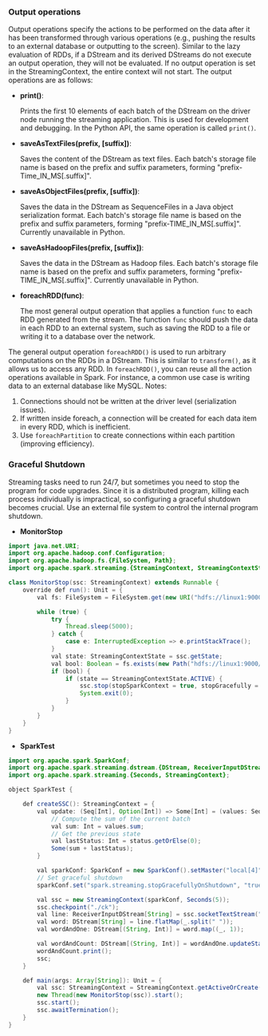 ### Output operations

Output operations specify the actions to be performed on the data after it has been transformed through various operations (e.g., pushing the results to an external database or outputting to the screen). Similar to the lazy evaluation of RDDs, if a DStream and its derived DStreams do not execute an output operation, they will not be evaluated. If no output operation is set in the StreamingContext, the entire context will not start.
The output operations are as follows:

- **print()**:

    Prints the first 10 elements of each batch of the DStream on the driver node running the streaming application. This is used for development and debugging. In the Python API, the same operation is called `print()`.
- **saveAsTextFiles(prefix, [suffix])**:

    Saves the content of the DStream as text files. Each batch's storage file name is based on the prefix and suffix parameters, forming "prefix-Time_IN_MS[.suffix]".
- **saveAsObjectFiles(prefix, [suffix])**:

    Saves the data in the DStream as SequenceFiles in a Java object serialization format. Each batch's storage file name is based on the prefix and suffix parameters, forming "prefix-TIME_IN_MS[.suffix]". Currently unavailable in Python.
- **saveAsHadoopFiles(prefix, [suffix])**:

    Saves the data in the DStream as Hadoop files. Each batch's storage file name is based on the prefix and suffix parameters, forming "prefix-TIME_IN_MS[.suffix]". Currently unavailable in Python.
- **foreachRDD(func)**:

    The most general output operation that applies a function `func` to each RDD generated from the stream. The function `func` should push the data in each RDD to an external system, such as saving the RDD to a file or writing it to a database over the network.

The general output operation `foreachRDD()` is used to run arbitrary computations on the RDDs in a DStream. This is similar to `transform()`, as it allows us to access any RDD. In `foreachRDD()`, you can reuse all the action operations available in Spark. For instance, a common use case is writing data to an external database like MySQL.
Notes:

1. Connections should not be written at the driver level (serialization issues).
2. If written inside foreach, a connection will be created for each data item in every RDD, which is inefficient.
3. Use `foreachPartition` to create connections within each partition (improving efficiency).

### Graceful Shutdown

Streaming tasks need to run 24/7, but sometimes you need to stop the program for code upgrades. Since it is a distributed program, killing each process individually is impractical, so configuring a graceful shutdown becomes crucial. Use an external file system to control the internal program shutdown.

- **MonitorStop**

```java
import java.net.URI;
import org.apache.hadoop.conf.Configuration;
import org.apache.hadoop.fs.{FileSystem, Path};
import org.apache.spark.streaming.{StreamingContext, StreamingContextState};

class MonitorStop(ssc: StreamingContext) extends Runnable {
    override def run(): Unit = {
        val fs: FileSystem = FileSystem.get(new URI("hdfs://linux1:9000"), new Configuration(), "atguigu");

        while (true) {
            try {
                Thread.sleep(5000);
            } catch {
                case e: InterruptedException => e.printStackTrace();
            }
            val state: StreamingContextState = ssc.getState;
            val bool: Boolean = fs.exists(new Path("hdfs://linux1:9000/stopSpark"));
            if (bool) {
                if (state == StreamingContextState.ACTIVE) {
                    ssc.stop(stopSparkContext = true, stopGracefully = true);
                    System.exit(0);
                }
            }
        }
    }
}
```

- **SparkTest**

```java
import org.apache.spark.SparkConf;
import org.apache.spark.streaming.dstream.{DStream, ReceiverInputDStream};
import org.apache.spark.streaming.{Seconds, StreamingContext};

object SparkTest {

    def createSSC(): StreamingContext = {
        val update: (Seq[Int], Option[Int]) => Some[Int] = (values: Seq[Int], status: Option[Int]) => {
            // Compute the sum of the current batch
            val sum: Int = values.sum;
            // Get the previous state
            val lastStatus: Int = status.getOrElse(0);
            Some(sum + lastStatus);
        }

        val sparkConf: SparkConf = new SparkConf().setMaster("local[4]").setAppName("SparkTest");
        // Set graceful shutdown
        sparkConf.set("spark.streaming.stopGracefullyOnShutdown", "true");

        val ssc = new StreamingContext(sparkConf, Seconds(5));
        ssc.checkpoint("./ck");
        val line: ReceiverInputDStream[String] = ssc.socketTextStream("linux1", 9999);
        val word: DStream[String] = line.flatMap(_.split(" "));
        val wordAndOne: DStream[(String, Int)] = word.map((_, 1));

        val wordAndCount: DStream[(String, Int)] = wordAndOne.updateStateByKey(update);
        wordAndCount.print();
        ssc;
    }

    def main(args: Array[String]): Unit = {
        val ssc: StreamingContext = StreamingContext.getActiveOrCreate("./ck", () => createSSC());
        new Thread(new MonitorStop(ssc)).start();
        ssc.start();
        ssc.awaitTermination();
    }
}
```
